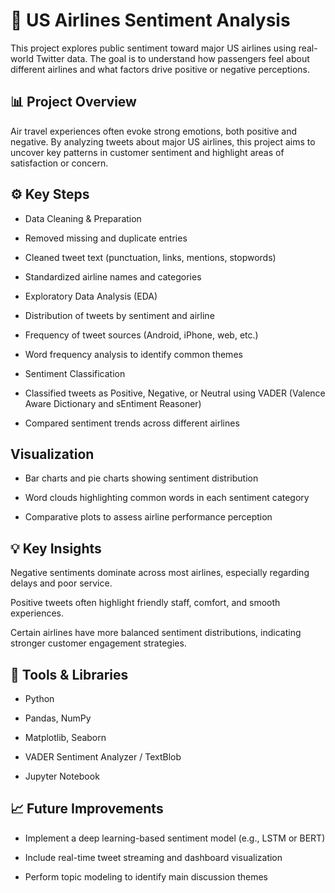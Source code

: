 # 🛫 US Airlines Sentiment Analysis

This project explores public sentiment toward major US airlines using real-world Twitter data. The goal is to understand how passengers feel about different airlines and what factors drive positive or negative perceptions.

## 📊 Project Overview

Air travel experiences often evoke strong emotions, both positive and negative. By analyzing tweets about major US airlines, this project aims to uncover key patterns in customer sentiment and highlight areas of satisfaction or concern.

## ⚙️ Key Steps

- Data Cleaning & Preparation

- Removed missing and duplicate entries

- Cleaned tweet text (punctuation, links, mentions, stopwords)

- Standardized airline names and categories

- Exploratory Data Analysis (EDA)

- Distribution of tweets by sentiment and airline

- Frequency of tweet sources (Android, iPhone, web, etc.)

- Word frequency analysis to identify common themes

- Sentiment Classification

- Classified tweets as Positive, Negative, or Neutral using VADER (Valence Aware Dictionary and sEntiment Reasoner)

- Compared sentiment trends across different airlines

## Visualization

- Bar charts and pie charts showing sentiment distribution

- Word clouds highlighting common words in each sentiment category

- Comparative plots to assess airline performance perception

## 💡 Key Insights

Negative sentiments dominate across most airlines, especially regarding delays and poor service.

Positive tweets often highlight friendly staff, comfort, and smooth experiences.

Certain airlines have more balanced sentiment distributions, indicating stronger customer engagement strategies.

## 🧰 Tools & Libraries

- Python

- Pandas, NumPy

- Matplotlib, Seaborn

- VADER Sentiment Analyzer / TextBlob

- Jupyter Notebook


## 📈 Future Improvements

- Implement a deep learning-based sentiment model (e.g., LSTM or BERT)

- Include real-time tweet streaming and dashboard visualization

- Perform topic modeling to identify main discussion themes

